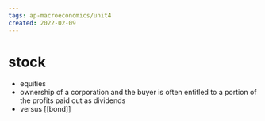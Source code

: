 ```yaml
---
tags: ap-macroeconomics/unit4 
created: 2022-02-09
---
```


# stock

- equities
- ownership of a corporation and the buyer is often entitled to a portion of the profits paid out as dividends
- versus [[bond]] 

